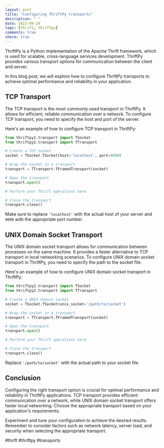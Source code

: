 ```yaml
---
layout: post
title: "Configuring ThriftPy transports"
description: " "
date: 2023-09-24
tags: [thrift, thriftpy]
comments: true
share: true
---
```


ThriftPy is a Python implementation of the Apache Thrift framework, which is used for scalable, cross-language services development. ThriftPy provides various transport options for communication between the client and server.

In this blog post, we will explore how to configure ThriftPy transports to achieve optimal performance and reliability in your application.

## TCP Transport

The TCP transport is the most commonly used transport in ThriftPy. It allows for efficient, reliable communication over a network. To configure TCP transport, you need to specify the host and port of the server.

Here's an example of how to configure TCP transport in ThriftPy:

```python
from thriftpy2.transport import TSocket
from thriftpy2.transport import TTransport

# Create a TCP socket
socket = TSocket.TSocket(host='localhost', port=9090)

# Wrap the socket in a transport
transport = TTransport.TFramedTransport(socket)

# Open the transport
transport.open()

# Perform your Thrift operations here

# Close the transport
transport.close()
```

Make sure to replace `'localhost'` with the actual host of your server and `9090` with the appropriate port number.

## UNIX Domain Socket Transport

The UNIX domain socket transport allows for communication between processes on the same machine. It provides a faster alternative to TCP transport in local networking scenarios. To configure UNIX domain socket transport in ThriftPy, you need to specify the path to the socket file.

Here's an example of how to configure UNIX domain socket transport in ThriftPy:

```python
from thriftpy2.transport import TSocket
from thriftpy2.transport import TTransport

# Create a UNIX domain socket
socket = TSocket.TSocket(unix_socket='/path/to/socket')

# Wrap the socket in a transport
transport = TTransport.TFramedTransport(socket)

# Open the transport
transport.open()

# Perform your Thrift operations here

# Close the transport
transport.close()
```

Replace `'/path/to/socket'` with the actual path to your socket file.

## Conclusion

Configuring the right transport option is crucial for optimal performance and reliability in ThriftPy applications. TCP transport provides efficient communication over a network, while UNIX domain socket transport offers faster local networking. Choose the appropriate transport based on your application's requirements.

Experiment and tune your configuration to achieve the desired results. Remember to consider factors such as network latency, server load, and security when selecting the appropriate transport.

#thrift #thriftpy #transports